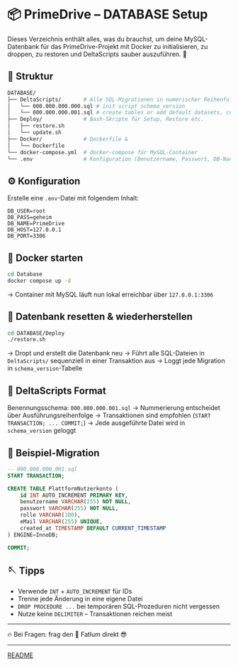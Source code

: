 # 📦 PrimeDrive – DATABASE Setup

Dieses Verzeichnis enthält alles, was du brauchst, um deine MySQL-Datenbank für das PrimeDrive-Projekt mit Docker zu initialisieren, zu droppen, zu restoren und DeltaScripts sauber auszuführen. 🚀

## 📁 Struktur

```bash
DATABASE/
├── DeltaScripts/       # Alle SQL-Migrationen in numerischer Reihenfolge
│   └── 000.000.000.000.sql # init script schema_version
│   └── 000.000.000.001.sql # create tables or add default datasets, currently just a example
├── Deploy/             # Bash-Skripte für Setup, Restore etc.
│   ├── restore.sh
│   └── update.sh
├── Docker/             # Dockerfile &
│   └── Dockerfile
└── docker-compose.yml  # docker-compose für MySQL-Container
└── .env                # Konfiguration (Benutzername, Passwort, DB-Name etc.)
```

## ⚙️ Konfiguration

Erstelle eine `.env`-Datei mit folgendem Inhalt:

```env
DB_USER=root
DB_PASS=geheim
DB_NAME=PrimeDrive
DB_HOST=127.0.0.1
DB_PORT=3306
```

## 🐳 Docker starten

```bash
cd Database
docker compose up -d
```

→ Container mit MySQL läuft nun lokal erreichbar über `127.0.0.1:3306`

## 🔄 Datenbank resetten & wiederherstellen

```bash
cd DATABASE/Deploy
./restore.sh
```

→ Dropt und erstellt die Datenbank neu
→ Führt alle SQL-Dateien in `DeltaScripts/` sequenziell in einer Transaktion aus
→ Loggt jede Migration in `schema_version`-Tabelle

## 📜 DeltaScripts Format

Benennungsschema: `000.000.000.001.sql`
→ Nummerierung entscheidet über Ausführungsreihenfolge
→ Transaktionen sind empfohlen (`START TRANSACTION; ... COMMIT;`)
→ Jede ausgeführte Datei wird in `schema_version` geloggt

## 📁 Beispiel-Migration

```sql
-- 000.000.000.001.sql
START TRANSACTION;

CREATE TABLE PlattformNutzerkonto (
    id INT AUTO_INCREMENT PRIMARY KEY,
    benutzername VARCHAR(255) NOT NULL,
    passwort VARCHAR(255) NOT NULL,
    rolle VARCHAR(100),
    eMail VARCHAR(255) UNIQUE,
    created_at TIMESTAMP DEFAULT CURRENT_TIMESTAMP
) ENGINE=InnoDB;

COMMIT;
```

## 🪡 Tipps

- Verwende `INT` + `AUTO_INCREMENT` für IDs
- Trenne jede Änderung in eine eigene Datei
- `DROP PROCEDURE ...` bei temporären SQL-Prozeduren nicht vergessen
- Nutze keine `DELIMITER` – Transaktionen reichen meist

---

🔥 Bei Fragen: frag den 🔧 Fatlum direkt 😎

---

[README](../README.md)

